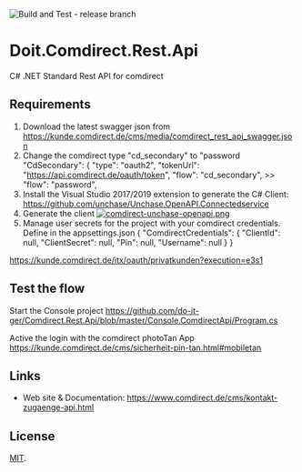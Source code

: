 ![Build and Test - release branch](https://github.com/do-it-ger/Doit.Comdirect.Rest.Api/workflows/Build%20and%20Test%20-%20release%20branch/badge.svg)

# Doit.Comdirect.Rest.Api
C# .NET Standard Rest API for comdirect

## Requirements

1. Download the latest swagger json from https://kunde.comdirect.de/cms/media/comdirect_rest_api_swagger.json
2. Change the comdirect type "cd_secondary" to  "password
    "CdSecondary": {
      "type": "oauth2",
      "tokenUrl": "https://api.comdirect.de/oauth/token",
      "flow": "cd_secondary", >>  "flow": "password",
3. Install the Visual Studio 2017/2019 extension to generate the C# Client: https://github.com/unchase/Unchase.OpenAPI.Connectedservice      
4. Generate the client [![comdirect-unchase-openapi.png](https://i.postimg.cc/bvjFpBWf/comdirect-unchase-openapi.png)](https://postimg.cc/75mNNmqK)
5. Manage user secrets for the project with your comdirect credentials. Define in the appsettings.json
{
  "ComdirectCredentials": {
    "ClientId": null,
    "ClientSecret": null,
    "Pin": null,
    "Username": null
  }
}

https://kunde.comdirect.de/itx/oauth/privatkunden?execution=e3s1

## Test the flow

Start the Console project
https://github.com/do-it-ger/Comdirect.Rest.Api/blob/master/Console.ComdirectApi/Program.cs

Active the login with the comdirect photoTan App https://kunde.comdirect.de/cms/sicherheit-pin-tan.html#mobiletan 


## Links

* Web site & Documentation: https://www.comdirect.de/cms/kontakt-zugaenge-api.html

## License

[MIT](LICENSE).
